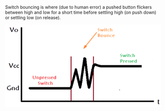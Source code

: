 Switch bouncing is where (due to human error) a pushed button flickers between high and low for a short time before settling high (on push down) or settling low (on release).

![](Pasted%20image%2020240612093123.png)